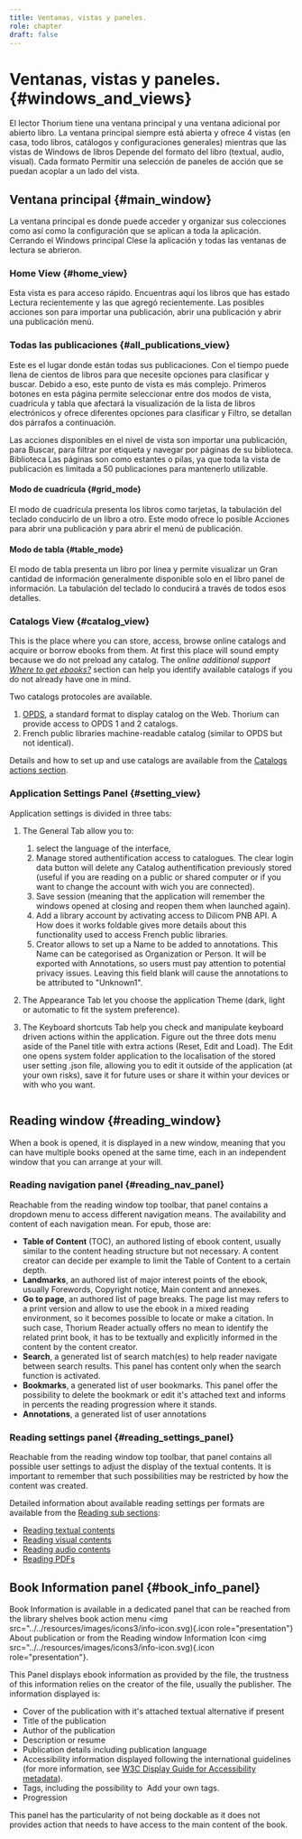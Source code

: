 ```yaml
---
title: Ventanas, vistas y paneles.
role: chapter
draft: false
---
```



# Ventanas, vistas y paneles. {#windows_and_views}

El lector Thorium tiene una ventana principal y una ventana adicional por abierto
libro. La ventana principal siempre está abierta y ofrece 4 vistas (en casa, todo
libros, catálogos y configuraciones generales) mientras que las vistas de Windows de libros
Depende del formato del libro (textual, audio, visual). Cada formato
Permitir una selección de paneles de acción que se puedan acoplar a un lado del
vista.


## Ventana principal {#main_window}

La ventana principal es donde puede acceder y organizar sus colecciones como
así como la configuración que se aplican a toda la aplicación. Cerrando el
Windows principal Clese la aplicación y todas las ventanas de lectura se abrieron.


### Home View {#home_view}

Esta vista es para acceso rápido. Encuentras aquí los libros que has estado
Lectura recientemente y las que agregó recientemente. Las posibles acciones son
para importar una publicación, abrir una publicación y abrir una publicación
menú. <img src="../../resources/images/local-es/th3_main_window_home.png" class="icon" alt="" role="presentation"/>



### Todas las publicaciones {#all_publications_view}
Este es el lugar donde están todas sus publicaciones. Con el tiempo puede
llena de cientos de libros para que necesite opciones para clasificar y buscar.
Debido a eso, este punto de vista es más complejo. Primeros botones en esta página
permite seleccionar entre dos modos de vista, cuadrícula y tabla que afectará
la visualización de la lista de libros electrónicos y ofrece diferentes opciones para clasificar y
Filtro, se detallan dos párrafos a continuación.

Las acciones disponibles en el nivel de vista son importar una publicación, para
Buscar, para filtrar por etiqueta y navegar por páginas de su biblioteca. Biblioteca
Las páginas son como estantes o pilas, ya que toda la vista de publicación es limitada
a 50 publicaciones para mantenerlo utilizable.

#### Modo de cuadrícula {#grid_mode}

El modo de cuadrícula presenta los libros como tarjetas, la tabulación del teclado
conducirlo de un libro a otro. Este modo ofrece lo posible
Acciones para abrir una publicación y para abrir el menú de publicación.

#### Modo de tabla {#table_mode}

El modo de tabla presenta un libro por línea y permite visualizar un
Gran cantidad de información generalmente disponible solo en el libro
panel de información. La tabulación del teclado lo conducirá a través de todos esos
detalles.



### Catalogs View {#catalog_view}

This is the place where you can store, access, browse online catalogs
and acquire or borrow ebooks from them. At first this place will sound
empty because we do not preload any catalog. The *online additional
support [Where to get
ebooks?](https://thorium.edrlab.org/th3/get_ebooks/)* section can help
you identify available catalogs if you do not already have one in mind.

Two catalogs protocoles are available.

1.  [OPDS](https://opds.io/), a standard format to display catalog on
    the Web. Thorium can provide access to OPDS 1 and 2 catalogs.
2.  French public libraries machine-readable catalog (similar to OPDS
    but not identical).

Details and how to set up and use catalogs are available from the
[Catalogs actions section]().




### Application Settings Panel {#setting_view}

Application settings is divided in three tabs:

1.  The General Tab allow you to:
    1. select the language of the interface, 
    2. Manage stored authentification access to catalogues. The <span class="ui_button">clear login data</span> button will delete any Catalog authentification previously stored (useful if you are reading on a public or shared computer or if you want to change the account with
    wich you are connected).
    2. Save session (meaning that the application will remember the
    windows opened at closing and reopen them when launched again).
    4. Add a library account by activating access to Dilicom PNB API. A How does it works foldable gives more details about this functionality used to access French public libraries.
    5. Creator allows to set up a Name to be added to annotations. This Name can be categorised as Organization or Person. It will be exported with Annotations, so users must pay attention to potential privacy issues. Leaving this field blank will cause the annotations to be attributed to "Unknown1".

2.  The Appearance Tab let you choose the application Theme (dark, light
    or automatic to fit the system preference).
3.  The Keyboard shortcuts Tab help you check and manipulate keyboard
    driven actions within the application. Figure out the three dots
    menu aside of the Panel title with extra actions (Reset, Edit and
    Load). The Edit one opens system folder application to the
    localisation of the stored user setting .json file, allowing you to
    edit it outside of the application (at your own risks), save it for
    future uses or share it within your devices or with who you want.
   <img src="../../resources/images/local-es/th3_main_settings_keys_context.png" class="icon" alt="" role="presentation"/>




## Reading window {#reading_window}

When a book is opened, it is displayed in a new window, meaning that you
can have multiple books opened at the same time, each in an independent
window that you can arrange at your will.

### Reading navigation panel {#reading_nav_panel}

Reachable from the reading window top toolbar, that panel contains a dropdown menu to access different navigation means. The availability and content of each navigation mean. For epub, those are:
* **Table of Content** (TOC), an authored listing of ebook content, usually similar to the content heading structure but not necessary. A content creator can decide per example to limit the Table of Content to a certain depth.
* **Landmarks**, an authored list of major interest points of the ebook, usually Forewords, Copyright notice, Main content and annexes. 
* **Go to page**, an authored list of page breaks. The page list may refers to a print version and allow to use the ebook in a mixed reading environment, so it becomes possible to locate or make a citation. In such case, Thorium Reader actually offers no mean to identify the related print book, it has to be textually and explicitly informed in the content by the content creator.  
* **Search**, a generated list of search match(es) to help reader navigate between search results. This panel has content only when the search function is activated. 
* **Bookmarks**, a generated list of user bookmarks. This panel  offer the possibility to delete the bookmark or edit it's attached text and informs in percents the reading progression where it stands.
* **Annotations**, a generated list of user annotations

### Reading settings panel {#reading_settings_panel}

Reachable from the reading window top toolbar, that panel contains all possible user settings to adjust the display of the textual contents. It is important to remember that such possibilities may be restricted by how the content was created. 

Detailed information about available reading settings per formats are available from the 
<a href="../210_reading/index.xhtml">Reading sub sections</a>:
<ul>
   <li>
      <a href="../211_reading_textuals/index.xhtml">Reading textual contents</a>
    </li>
    <li>
      <a href="../212_reading_visuals/index.xhtml">Reading visual contents</a>
    </li>
    <li>
      <a href="../213_reading_auditory/index.xhtml">Reading audio contents</a>
    </li>
    <li>
      <a href="../214_reading_pdfs/index.xhtml">Reading PDFs</a>
    </li>
</ul>

## Book Information panel {#book_info_panel}

Book Information is available in a dedicated panel that can be reached
from the library shelves book action menu
<img src="../../resources/images/icons3/info-icon.svg){.icon
role="presentation"} <span class="ui_button">About publication</span> or from the Reading
window Information Icon
<img src="../../resources/images/icons3/info-icon.svg){.icon
role="presentation"}.

This Panel displays ebook information as provided by the file, the
trustness of this information relies on the creator of the file, usually
the publisher. The information displayed is:

-   Cover of the publication with it\'s attached textual alternative if
    present
-   Title of the publication
-   Author of the publication
-   Description or resume
-   Publication details including publication language
-   Accessibility information displayed following the international
    guidelines (for more information, see [W3C Display Guide for
    Accessibility
    metadata](https://w3c.github.io/publ-a11y/UX-Guide-Metadata/draft/principles/?updated)).
-   Tags, including the possibility to
    <img src="../../resources/images/icons3/tag-icon.svg" class="icon" alt="" role="presentation"/> <span class="ui_button">Add</span> your own tags.
-   Progression

This panel has the particularity of not being dockable as it does not
provides action that needs to have access to the main content of the
book.



